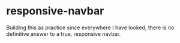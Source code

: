 # responsive-navbar


Building this as practice since everywhere I have looked, there is no definitive answer to a true, responsive navbar. 


